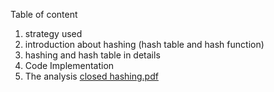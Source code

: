 Table of content 
1) strategy  used 
2) introduction about hashing (hash table and hash function)
2) hashing and hash table in details  
3) Code Implementation 
3) The analysis
[closed hashing.pdf](https://github.com/sohilashraf/Algorithm/files/13806014/closed.hashing.pdf)
